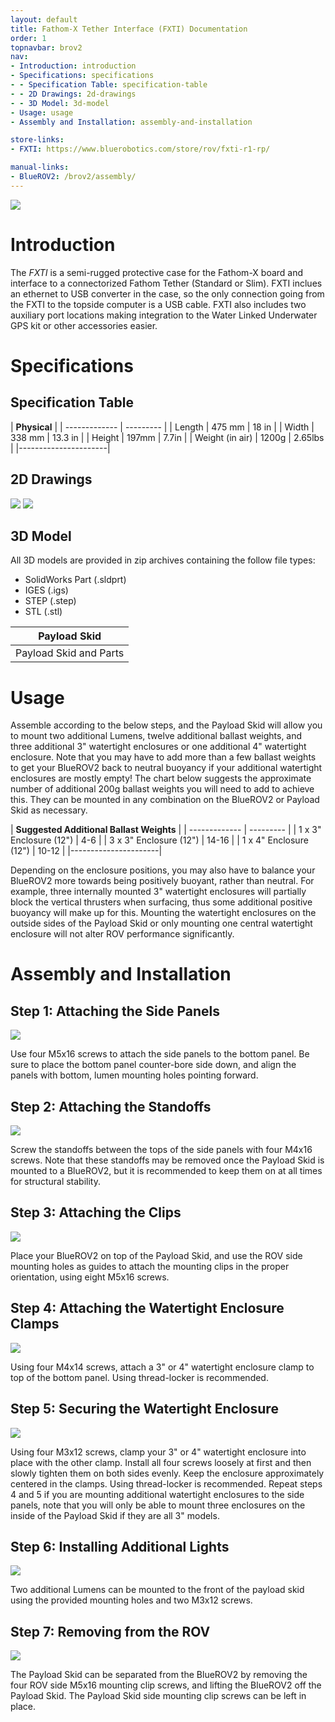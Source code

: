 ```yaml
---
layout: default
title: Fathom-X Tether Interface (FXTI) Documentation
order: 1
topnavbar: brov2
nav:
- Introduction: introduction
- Specifications: specifications
- - Specification Table: specification-table
- - 2D Drawings: 2d-drawings
- - 3D Model: 3d-model
- Usage: usage
- Assembly and Installation: assembly-and-installation

store-links:
- FXTI: https://www.bluerobotics.com/store/rov/fxti-r1-rp/

manual-links:
- BlueROV2: /brov2/assembly/
---
```


<img src="/fxti/cad/banner-fxti.png" class="img-responsive img-center" style="max-width:800px"  />

# Introduction

The <em>FXTI</em> is a semi-rugged protective case for the Fathom-X board and interface to a connectorized Fathom Tether (Standard or Slim). FXTI inclues an ethernet to USB converter in the case, so the only connection going from the FXTI to the topside computer is a USB cable. FXTI also includes two auxiliary port locations making integration to the Water Linked Underwater GPS kit or other accessories easier.

# Specifications

## Specification Table

|  **Physical**  |
| ------------- | --------- |
| Length | 475 mm | 18 in |
| Width | 338 mm | 13.3 in |
| Height | 197mm | 7.7in |
| Weight (in air) | 1200g | 2.65lbs |
|----------------------|


## 2D Drawings

<img src="/payload-skid/cad/payload-skid-2view.png" class="img-responsive img-center" style="max-width:800px" />

<img src="/payload-skid/cad/rov-payload-dimensions.png" class="img-responsive img-center" style="max-width:800px" />

## 3D Model

All 3D models are provided in zip archives containing the follow file types:

- SolidWorks Part (.sldprt)
- IGES (.igs) 
- STEP (.step)
- STL (.stl)

|		**Payload Skid**																						|
| --------------------------------------------------------------------------------------------- |
| Payload Skid and Parts  | [BROV-PAYLOAD-SKID-R1.zip](cad/BROV-PAYLOAD-SKID-R1.zip) |

# Usage

Assemble according to the below steps, and the Payload Skid will allow you to mount two additional Lumens, twelve additional ballast weights, and three additional 3" watertight enclosures or one additional 4" watertight enclosure. Note that you may have to add more than a few ballast weights to get your BlueROV2 back to neutral buoyancy if your additional watertight enclosures are mostly empty! The chart below suggests the approximate number of additional 200g ballast weights you will need to add to achieve this. They can be mounted in any combination on the BlueROV2 or Payload Skid as necessary. 

|  **Suggested Additional Ballast Weights**  |
| ------------- | --------- |
| 1 x 3" Enclosure (12") | 4-6 | 
| 3 x 3" Enclosure (12") | 14-16 | 
| 1 x 4" Enclosure (12") | 10-12 | 
|----------------------|

Depending on the enclosure positions, you may also have to balance your BlueROV2 more towards being positively buoyant, rather than neutral. For example, three internally mounted 3" watertight enclosures will partially block the vertical thrusters when surfacing, thus some additional positive buoyancy will make up for this. Mounting the watertight enclosures on the outside sides of the Payload Skid or only mounting one central watertight enclosure will not alter ROV performance significantly.


# Assembly and Installation

## Step 1: Attaching the Side Panels

<img src="/payload-skid/cad/payload-step-1.png" class="img-responsive img-center" style="max-width:800px"  />

Use four M5x16 screws to attach the side panels to the bottom panel. Be sure to place the bottom panel counter-bore side down, and align the panels with bottom, lumen mounting holes pointing forward.

## Step 2: Attaching the Standoffs

<img src="/payload-skid/cad/payload-step-2.png" class="img-responsive img-center" style="max-width:800px"  />

Screw the standoffs between the tops of the side panels with four M4x16 screws. Note that these standoffs may be removed once the Payload Skid is mounted to a BlueROV2, but it is recommended to keep them on at all times for structural stability.

## Step 3: Attaching the Clips 

<img src="/payload-skid/cad/payload-step-3.png" class="img-responsive img-center" style="max-width:800px"  />

Place your BlueROV2 on top of the Payload Skid, and use the ROV side mounting holes as guides to attach the mounting clips in the proper orientation, using eight M5x16 screws.

## Step 4: Attaching the Watertight Enclosure Clamps

<img src="/payload-skid/cad/payload-step-4.png" class="img-responsive img-center" style="max-width:800px"  />

Using four M4x14 screws, attach a 3" or 4" watertight enclosure clamp to top of the bottom panel. Using thread-locker is recommended.

## Step 5: Securing the Watertight Enclosure

<img src="/payload-skid/cad/payload-step-5.png" class="img-responsive img-center" style="max-width:800px"  />

Using four M3x12 screws, clamp your 3" or 4" watertight enclosure into place with the other clamp. Install all four screws loosely at first and then slowly tighten them on both sides evenly. Keep the enclosure approximately centered in the clamps. Using thread-locker is recommended. Repeat steps 4 and 5 if you are mounting additional watertight enclosures to the side panels, note that you will only be able to mount three enclosures on the inside of the Payload Skid if they are all 3" models.

## Step 6: Installing Additional Lights

<img src="/payload-skid/cad/payload-step-6.png" class="img-responsive img-center" style="max-width:800px"  />

Two additional Lumens can be mounted to the front of the payload skid using the provided mounting holes and two M3x12 screws.

## Step 7: Removing from the ROV

<img src="/payload-skid/cad/payload-skid-2.png" class="img-responsive img-center" style="max-width:600px"  />

The Payload Skid can be separated from the BlueROV2 by removing the four ROV side M5x16 mounting clip screws, and lifting the BlueROV2 off the Payload Skid. The Payload Skid side mounting clip screws can be left in place.

